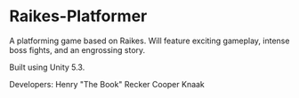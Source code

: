 # Raikes-Platformer

A platforming game based on Raikes. Will feature exciting gameplay, intense boss fights, and an engrossing story.

Built using Unity 5.3.

Developers:
Henry "The Book" Recker
Cooper Knaak
